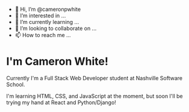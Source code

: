 - 👋 Hi, I’m @cameronpwhite
- 👀 I’m interested in ...
- 🌱 I’m currently learning ...
- 💞️ I’m looking to collaborate on ...
- 📫 How to reach me ...

<!---
cameronpwhite/cameronpwhite is a ✨ special ✨ repository because its `README.md` (this file) appears on your GitHub profile.
You can click the Preview link to take a look at your changes.
--->

# I'm Cameron White!

Currently I'm a Full Stack Web Developer student at Nashville Software School.

I'm learning HTML, CSS, and JavaScript at the moment, but soon I'll be trying my hand at React and Python/Django!
